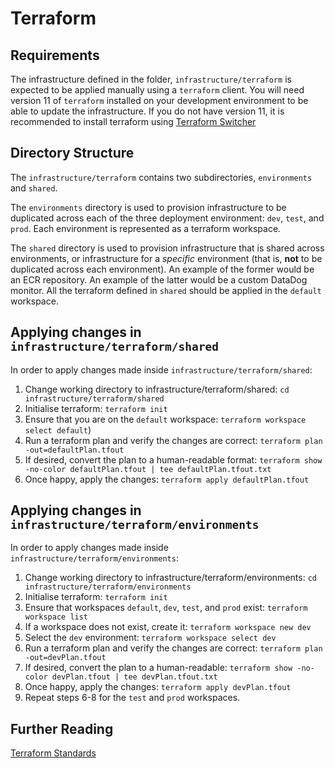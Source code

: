 # Terraform

Requirements
------------

The infrastructure defined in the folder, `infrastructure/terraform` is expected to be applied manually 
using a `terraform` client. You will need version 11 of `terraform` installed on your development
environment to be able to update the infrastructure. If you do not have version 11, it is recommended
to install terraform using [Terraform Switcher](https://warrensbox.github.io/terraform-switcher/)

Directory Structure
-------------------

The `infrastructure/terraform` contains two subdirectories, `environments` and `shared`. 

The `environments` directory is used to provision infrastructure to be duplicated across each of the
three deployment environment: `dev`, `test`, and `prod`. Each environment is represented as a terraform workspace.

The `shared` directory is used to provision infrastructure that is shared across environments, or infrastructure
for a _specific_ environment (that is, __not__ to be duplicated across each environment). An example of the former would
be an ECR repository. An example of the latter would be a custom DataDog monitor.
All the terraform defined in `shared` should be applied in the `default` workspace.

Applying changes in `infrastructure/terraform/shared`
----------------------------------------------------

In order to apply changes made inside `infrastructure/terraform/shared`:

1. Change working directory to infrastructure/terraform/shared: `cd infrastructure/terraform/shared`
2. Initialise terraform: `terraform init`
3. Ensure that you are on the `default` workspace: `terraform workspace select default`)
4. Run a terraform plan and verify the changes are correct: `terraform plan -out=defaultPlan.tfout`
5. If desired, convert the plan to a human-readable format: `terraform show -no-color defaultPlan.tfout | tee defaultPlan.tfout.txt`
6. Once happy, apply the changes: `terraform apply defaultPlan.tfout`

Applying changes in `infrastructure/terraform/environments`
-----------------------------------------------------------

In order to apply changes made inside `infrastructure/terraform/environments`:

1. Change working directory to infrastructure/terraform/environments: `cd infrastructure/terraform/environments`
2. Initialise terraform: `terraform init`
3. Ensure that workspaces `default`, `dev`, `test`, and `prod` exist: `terraform workspace list`
4. If a workspace does not exist, create it: `terraform workspace new dev`
5. Select the `dev` environment: `terraform workspace select dev`
6. Run a terraform plan and verify the changes are correct: `terraform plan -out=devPlan.tfout`
7. If desired, convert the plan to a human-readable: `terraform show -no-color devPlan.tfout | tee devPlan.tfout.txt`
8. Once happy, apply the changes: `terraform apply devPlan.tfout`
9. Repeat steps 6-8 for the `test` and `prod` workspaces.

Further Reading
---------------

[Terraform Standards](https://k-tech.atlassian.net/wiki/spaces/WEBP/pages/10238254/Terraform+standards)